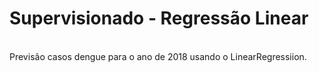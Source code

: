 # Supervisionado - Regressão Linear
<br>
Previsão casos dengue para o ano de 2018 usando o LinearRegressiion.
